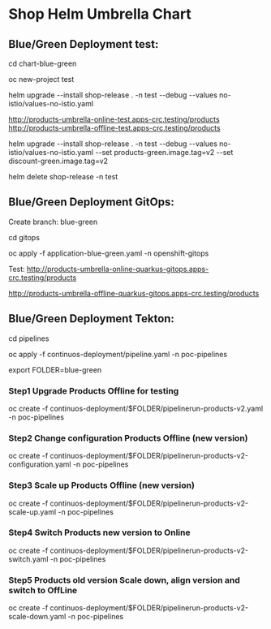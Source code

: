 # Shop Helm Umbrella Chart

## Blue/Green Deployment test:

cd chart-blue-green

oc new-project test

helm upgrade --install  shop-release . -n test --debug --values no-istio/values-no-istio.yaml

http://products-umbrella-online-test.apps-crc.testing/products
http://products-umbrella-offline-test.apps-crc.testing/products

helm upgrade --install  shop-release . -n test --debug --values no-istio/values-no-istio.yaml --set products-green.image.tag=v2 --set discount-green.image.tag=v2

helm delete  shop-release -n test

## Blue/Green Deployment GitOps:

Create branch: blue-green

cd gitops

oc apply -f application-blue-green.yaml -n openshift-gitops

Test:
http://products-umbrella-online-quarkus-gitops.apps-crc.testing/products

http://products-umbrella-offline-quarkus-gitops.apps-crc.testing/products


## Blue/Green Deployment Tekton:

cd pipelines

oc apply -f continuos-deployment/pipeline.yaml -n poc-pipelines

export FOLDER=blue-green

### Step1 Upgrade Products Offline for testing
oc create -f continuos-deployment/$FOLDER/pipelinerun-products-v2.yaml -n poc-pipelines

### Step2 Change configuration Products Offline (new version)
oc create -f continuos-deployment/$FOLDER/pipelinerun-products-v2-configuration.yaml -n poc-pipelines

### Step3 Scale up Products Offline (new version)
oc create -f continuos-deployment/$FOLDER/pipelinerun-products-v2-scale-up.yaml -n poc-pipelines

### Step4 Switch Products new version to Online
oc create -f continuos-deployment/$FOLDER/pipelinerun-products-v2-switch.yaml -n poc-pipelines

### Step5 Products old version Scale down, align version and switch to OffLine
oc create -f continuos-deployment/$FOLDER/pipelinerun-products-v2-scale-down.yaml -n poc-pipelines

